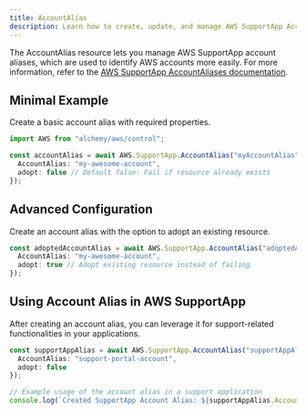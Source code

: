 ```yaml
---
title: AccountAlias
description: Learn how to create, update, and manage AWS SupportApp AccountAliases using Alchemy Cloud Control.
---
```



The AccountAlias resource lets you manage AWS SupportApp account aliases, which are used to identify AWS accounts more easily. For more information, refer to the [AWS SupportApp AccountAliases documentation](https://docs.aws.amazon.com/supportapp/latest/userguide/).

## Minimal Example

Create a basic account alias with required properties.

```ts
import AWS from "alchemy/aws/control";

const accountAlias = await AWS.SupportApp.AccountAlias("myAccountAlias", {
  AccountAlias: "my-awesome-account",
  adopt: false // Default false: Fail if resource already exists
});
```

## Advanced Configuration

Create an account alias with the option to adopt an existing resource.

```ts
const adoptedAccountAlias = await AWS.SupportApp.AccountAlias("adoptedAccountAlias", {
  AccountAlias: "my-awesome-account",
  adopt: true // Adopt existing resource instead of failing
});
```

## Using Account Alias in AWS SupportApp

After creating an account alias, you can leverage it for support-related functionalities in your applications.

```ts
const supportAppAlias = await AWS.SupportApp.AccountAlias("supportAppAlias", {
  AccountAlias: "support-portal-account",
  adopt: false
});

// Example usage of the account alias in a support application
console.log(`Created SupportApp Account Alias: ${supportAppAlias.AccountAlias}`);
```
